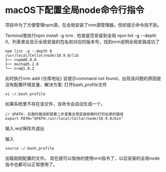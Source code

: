 # macOS下配置全局node命令行指令

项目中为了方便管理npm源，在全局安装了nrm源管理器，但却提示命令找不到。

Terminal里执行npm install -g nrm .
检查是否安装到全局 npm list -g --depth 0，列表里会显示全局安装的包名和对应的版本号，找到nrm说明全局安装成功了


```
npm list -g --depth 0
/usr/local/Cellar/node/10.9.0/lib
├── cnpm@6.0.0
├── mocha@5.2.0
└── nrm@1.0.2
```

此时执行nrm add {仓库地址} 会提示command not found，出现该问题的原因是没有配置环境变量，解决方案:
打开bash_profile文件  

```
vi ~/.bash_profile
```

如果系统里不存在该文件，该命令会自动生成一个。

```
// $PATH: 后面的路径即是第二步查看全局安装依赖时打印出来的路径
export PATH="$PATH:/usr/local/Cellar/node/10.9.0/bin" 
```

输入:wq!保存并退出

输入

```
source ~/.bash_profile
```

加载刚刚配置的文件。
现在就可以愉快的使用nrm指令了，以后安装的全局node指令也都可以正常使用了。